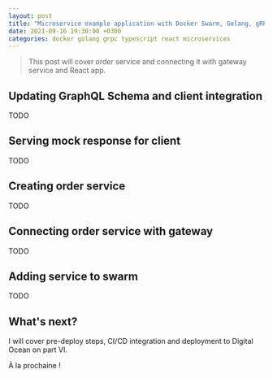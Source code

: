 ```yaml
---
layout: post
title: "Microservice example application with Docker Swarm, Golang, gRPC, GraphQL, TypeScript and React - Part V"
date: 2021-09-16 19:30:00 +0300
categories: docker golang grpc typescript react microservices
---
```


> This post will cover order service and connecting it with gateway service and React app.

## Updating GraphQL Schema and client integration

TODO

## Serving mock response for client

TODO

## Creating order service

TODO

## Connecting order service with gateway

TODO

## Adding service to swarm

TODO

## What's next?

I will cover pre-deploy steps, CI/CD integration and deployment to Digital Ocean on part VI.

À la prochaine !
